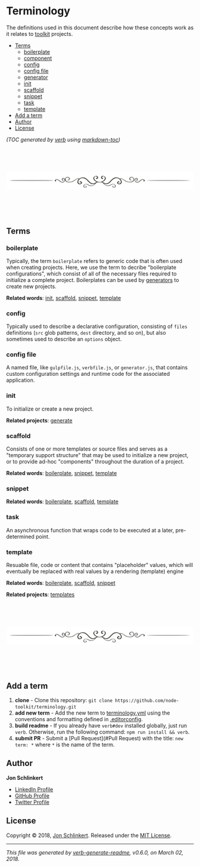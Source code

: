# Terminology

The definitions used in this document describe how these concepts work as it relates to [toolkit](https://github.com/toolkit) projects.

- [Terms](#terms)
  * [boilerplate](#boilerplate)
  * [component](#component)
  * [config](#config)
  * [config file](#config-file)
  * [generator](#generator)
  * [init](#init)
  * [scaffold](#scaffold)
  * [snippet](#snippet)
  * [task](#task)
  * [template](#template)
- [Add a term](#add-a-term)
- [Author](#author)
- [License](#license)

_(TOC generated by [verb](https://github.com/verbose/verb) using [markdown-toc](https://github.com/jonschlinkert/markdown-toc))_

<br>
<br>
<br>

![separator](./separator.png)

<br>
<br>
<br>

## Terms

### boilerplate

Typically, the term `boilerplate` refers to generic code that is often used when creating projects. Here, we use the term to decribe "boilerplate configurations", which consist of all of the necessary files required to initialize a complete project. Boilerplates can be used by [generators](#generator) to create new projects.

**Related words**: [init](#init), [scaffold](#scaffold), [snippet](#snippet), [template](#template)

### config

Typically used to describe a declarative configuration, consisting of `files` definitions (`src` glob patterns, `dest` directory, and so on), but also sometimes used to describe an `options` object.

### config file

A named file, like `gulpfile.js`, `verbfile.js`, or `generator.js`, that contains custom configuration settings and runtime code for the associated application.

### init

To initialize or create a new project.

**Related projects**: [generate](https://github.com/generate/generate)

### scaffold

Consists of one or more templates or source files and serves as a "temporary support structure" that may be used to initialize a new project, or to provide ad-hoc "components" throughout the duration of a project.

**Related words**: [boilerplate](#boilerplate), [snippet](#snippet), [template](#template)

### snippet

**Related words**: [boilerplate](#boilerplate), [scaffold](#scaffold), [template](#template)

### task

An asynchronous function that wraps code to be executed at a later, pre-determined point.

### template

Resuable file, code or content that contains "placeholder" values, which will eventually be replaced with real values by a rendering (template) engine

**Related words**: [boilerplate](#boilerplate), [scaffold](#scaffold), [snippet](#snippet)

**Related projects**: [templates](https://github.com/jonschlinkert/templates)

<br>
<br>
<br>

![separator](./separator.png)

<br>
<br>
<br>

## Add a term

1. **clone** - Clone this repository: `git clone https://github.com/node-toolkit/terminology.git`
2. **add new term** - Add the new term to [terminology.yml](./terminology.yml) using the conventions and formatting defined in [.editorconfig](.editorconfig).
3. **build readme** - If you already have `verb#dev` installed globally, just run `verb`. Otherwise, run the following command: `npm run install && verb`.
4. **submit PR** - Submit a [Pull Request](#Pull Request) with the title: `new term: *` where `*` is the name of the term.

## Author

**Jon Schlinkert**

* [LinkedIn Profile](https://linkedin.com/in/jonschlinkert)
* [GitHub Profile](https://github.com/jonschlinkert)
* [Twitter Profile](https://twitter.com/jonschlinkert)

## License

Copyright © 2018, [Jon Schlinkert](https://github.com/jonschlinkert).
Released under the [MIT License](LICENSE).

***

_This file was generated by [verb-generate-readme](https://github.com/verbose/verb-generate-readme), v0.6.0, on March 02, 2018._